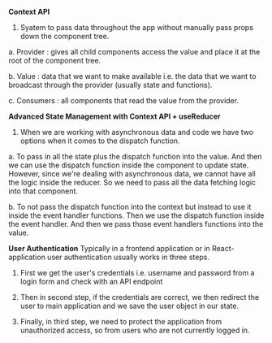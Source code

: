 **Context API**

1. Syatem to pass data throughout the app without manually pass props down the component tree.

a. Provider : gives all child components access the value and place it at the root of the component tree.

b. Value : data that we want to make available i.e. the data that we want to broadcast through the provider (usually state and functions).

c. Consumers : all components that read the value from the provider.

**Advanced State Management with Context API + useReducer**

1. When we are working with asynchronous data and code we have two options when it comes to the dispatch function.

a. To pass in all the state plus the dispatch function into the value. And then we can use the dispatch function inside the component to update state. However, since we're dealing with asynchronous data, we cannot have all the logic inside the reducer. So we need to pass all the data fetching logic into that component.

b. To not pass the dispatch function into the context but instead to use it inside the event handler functions. Then we use the dispatch function inside the event handler. And then we pass those event handlers functions into the value.

**User Authentication**
Typically in a frontend application or in React-application user authentication usually works in three steps.

1. First we get the user's credentials i.e. username and password from a login form and check with an API endpoint

2. Then in second step, if the credentials are correct, we then redirect the user to main application and we save the user object in our state.

3. Finally, in third step, we need to protect the application from unauthorized access,
   so from users who are not currently logged in.
